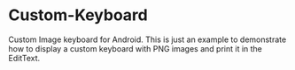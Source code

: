 # Custom-Keyboard

Custom Image keyboard for Android. This is just an example to demonstrate how to display a custom keyboard with PNG images and print it in the EditText.
